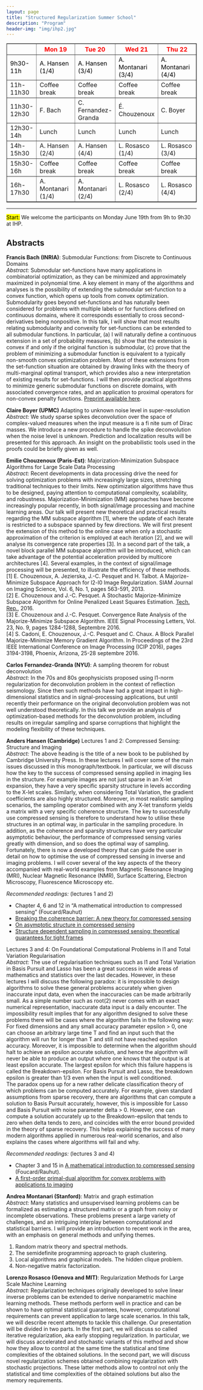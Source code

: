 ```yaml
---
layout: page
title: "Structured Regularization Summer School"
description: "Program"
header-img: "img/ihp2.jpg"
---
```


<table style="align:center" border="1">
  <tr style="color:red">
    <th style="width:14%"></th>
    <th style="width:21%">Mon 19</th>
    <th style="width:21%">Tue 20</th>
    <th style="width:21%">Wed 21</th>
    <th style="width:21%">Thu 22</th>
  </tr>
  <tr style="color:black">
    <td>9h30-11h</td>
    <td>A. Hansen (1/4)</td>
    <td>A. Hansen (3/4)</td>
    <td>A. Montanari (3/4)</td>
    <td>A. Montanari (4/4)</td>
  </tr>
  <tr color="black">
    <td>11h-11h30 </td>
    <td>Coffee break</td>
    <td>Coffee break</td>
    <td>Coffee break</td>
    <td>Coffee break</td>
  </tr>
    <tr color="black">
    <td>11h30-12h30</td>
    <td>F. Bach</td>
    <td>C. Fernandez-Granda</td>
    <td>É. Chouzenoux</td>
    <td>C. Boyer</td>
  </tr>
    <tr color="black">
    <td>12h30-14h</td>
    <td>Lunch</td>
    <td>Lunch</td>
    <td>Lunch</td>
    <td>Lunch</td>
  </tr>
    <tr color="black">
    <td>14h-15h30</td>
    <td>A. Hansen (2/4)</td>
    <td>A. Hansen (4/4)</td>
    <td>L. Rosasco (1/4)</td>
    <td>L. Rosasco (3/4)</td>
  </tr>
    <tr color="black">
    <td>15h30-16h</td>
    <td>Coffee break</td>
    <td>Coffee break</td>
    <td>Coffee break</td>
    <td>Coffee break</td>
  </tr>
    <tr color="black">
    <td>16h-17h30</td>
    <td>A. Montanari (1/4)</td>
    <td>A. Montanari (2/4)</td>
    <td>L. Rosasco (2/4)</td>
    <td>L. Rosasco (4/4)</td>
  </tr>
  </table>


___
<mark>Start:</mark> We welcome the participants on Monday June 19th from 9h to 9h30 at IHP.

Abstracts
-------


**Francis Bach (INRIA)**: Submodular Functions: from Discrete to Continuous Domains <br/>
_Abstract:_ Submodular set-functions have many applications in combinatorial optimization, as they can be minimized and approximately maximized in polynomial time. A key element in many of the algorithms and analyses is the possibility of extending the submodular set-function to a convex function, which opens up tools from convex optimization. Submodularity goes beyond set-functions and has naturally been considered for problems with multiple labels or for functions defined on continuous domains, where it corresponds essentially to cross second-derivatives being nonpositive. In this talk, I will show that most results relating submodularity and convexity for set-functions can be extended to all submodular functions. In particular, (a) I will naturally define a continuous extension in a set of probability measures, (b) show that the extension is convex if and only if the original function is submodular, (c) prove that the problem of minimizing a submodular function is equivalent to a typically non-smooth convex optimization problem. Most of these extensions from the set-function situation are obtained by drawing links with the theory of multi-marginal optimal transport, which provides also a new interpretation of existing results for set-functions. I will then provide practical algorithms to minimize generic submodular functions on discrete domains, with associated convergence rates, and an application to proximal operators for non-convex penalty functions. [Preprint available here](https://hal.archives-ouvertes.fr/hal-01222319v2/document).


**Claire Boyer (UPMC)** Adapting to unknown noise level in super-resolution
<br/>
_Abstract:_  We study sparse spikes deconvolution over the space of complex-valued measures when the input measure is a fi nite sum of Dirac masses. We introduce a new procedure to handle the spike deconvolution when the noise level is unknown. Prediction and localization results will be presented for this approach. An insight on the probabilistic tools used in the proofs could be briefly given as well.

**Emilie Chouzenoux (Paris-Est)**: Majorization-Minimization Subspace Algorithms for Large Scale Data Processing<br/>
_Abstract:_ Recent developments in data processing drive the need for solving optimization problems with increasingly large sizes, stretching traditional techniques to their limits. New optimization algorithms have thus to be designed, paying attention to computational complexity, scalability, and robustness. Majorization-Minimization (MM) approaches have become increasingly popular recently, in both signal/image processing and machine learning areas. Our talk will present new theoretical and practical results regarding the MM subspace algorithm [1], where the update of each iterate is restricted to a subspace spanned by few directions. We will first present the extension of this method to the online case when only a stochastic approximation of the criterion is employed at each iteration [2], and we will analyse its convergence rate properties [3]. In a second part of the talk, a novel block parallel MM subspace algorithm will be introduced, which can take advantage of the potential acceleration provided by multicore architectures [4]. Several examples, in the context of signal/image processing will be presented, to illustrate the efficiency of these methods. <br/>
[1] E. Chouzenoux, A. Jezierska, J.-C. Pesquet and H. Talbot. A Majorize-Minimize Subspace Approach for l2-l0 Image Regularization. SIAM Journal on Imaging Science, Vol. 6, No. 1, pages 563-591, 2013. <br/>
[2] E. Chouzenoux and J.-C. Pesquet. A Stochastic Majorize-Minimize Subspace Algorithm for Online Penalized Least Squares Estimation. [Tech. Rep.](http://arxiv.org/abs/1512.08722), 2016. <br/>
[3] E. Chouzenoux and J.-C. Pesquet. Convergence Rate Analysis of the Majorize-Minimize Subspace Algorithm. IEEE Signal Processing Letters, Vol. 23, No. 9, pages 1284-1288, Septembre 2016. <br/>
[4] S. Cadoni, E. Chouzenoux, J.-C. Pesquet and C. Chaux. A Block Parallel Majorize-Minimize Memory Gradient Algorithm. In Proceedings of the 23rd IEEE International Conference on Image Processing (ICIP 2016), pages 3194-3198, Phoenix, Arizona, 25-28 septembre 2016.

**Carlos Fernandez-Granda (NYU)**: A sampling theorem for robust deconvolution<br/>
_Abstract:_ In the 70s and 80s geophysicists proposed using l1-norm regularization for deconvolution problem in the context of reflection seismology. Since then such methods have had a great impact in high-dimensional statistics and in signal-processing applications, but until recently their performance on the original deconvolution problem was not well understood theoretically. In this talk we provide an analysis of optimization-based methods for the deconvolution problem, including results on irregular sampling and sparse corruptions that highlight the modeling flexibility of these techniques.



**Anders Hansen  (Cambridge)**  Lectures 1 and 2: Compressed Sensing: Structure and Imaging
<br/>
_Abstract:_ The above heading is the title of a new book to be published by Cambridge University Press. In these lectures I will cover some of the main issues discussed in this monograph/textbook. In particular, we will discuss how the key to the success of compressed sensing applied in imaging lies in the structure. For example images are not just sparse in an X-let expansion, they have a very specific sparsity structure in levels according to the X-let scales. Similarly, when considering Total Variation, the gradient coefficients are also highly structured. Moreover, in most realistic sampling scenarios, the sampling operator combined with any X-let transform yields a matrix with a very specific coherence structure. The key to successfully use compressed sensing is therefore to understand how to utilise these structures in an optimal way, in particular in the sampling procedure. In addition, as the coherence and sparsity structures have very particular asymptotic behaviour, the performance of compressed sensing varies greatly with dimension, and so does the optimal way of sampling. Fortunately, there is now a developed theory that can guide the user in detail on how to optimise the use of compressed sensing in inverse and imaging problems. I will cover several of the key aspects of the theory accompanied with real-world examples from Magnetic Resonance Imaging (MRI), Nuclear Magnetic Resonance (NMR), Surface Scattering, Electron Microscopy, Fluorescence Microscopy etc.  

_Recommended readings:_ (lectures 1 and 2)

- Chapter 4, 6 and 12 in “A mathematical introduction to compressed sensing” (Foucard/Rauhut)
- [Breaking the coherence barrier: A new theory for compressed sensing](https://www.cambridge.org/core/journals/forum-of-mathematics-sigma/article/div-classtitlebreaking-the-coherence-barrier-a-new-theory-for-compressed-sensingdiv/455E5F506912B78E9647CD7A7488530B)
- [On asymptotic structure in compressed sensing](https://arxiv.org/pdf/1406.4178.pdf)
- [Structure dependent sampling in compressed sensing: theoretical guarantees for tight frames](http://www.damtp.cam.ac.uk/user/cmhsp2/frames_revised.pdf)

Lectures 3 and 4: On Foundational Computational Problems in l1 and Total Variation Regularisation
<br/>
_Abstract:_  The use of regularisation techniques such as l1 and Total Variation in Basis Pursuit and Lasso has been a great success in wide areas of mathematics and statistics over the last decades. However, in these lectures I will discuss the following paradox: it is impossible to design algorithms to solve these general problems accurately when given inaccurate input data, even when the inaccuracies can be made arbitrarily small. As a simple number such as root(2) never comes with an exact numerical representation, inaccurate data input is a daily encounter. The impossibility result implies that for any algorithm designed to solve these problems there will be cases where the algorithm fails in the following way: For fixed dimensions and any small accuracy parameter epsilon > 0, one can choose an arbitrary large time T and find an input such that the algorithm will run for longer than T and still not have reached epsilon accuracy. Moreover, it is impossible to determine when the algorithm should halt to achieve an epsilon accurate solution, and hence the algorithm will never be able to produce an output where one knows that the output is at least epsilon accurate. The largest epsilon for which this failure happens is called the Breakdown-epsilon. For Basis Pursuit and Lasso, the breakdown epsilon is greater than 1/3 even when the input is well conditioned. <br/>
The paradox opens up for a new rather delicate classification theory of which problems can be computed accurately. For example, given standard assumptions from sparse recovery, there are algorithms that can compute a solution to Basis Pursuit accurately, however, this is impossible for Lasso and Basis Pursuit with noise parameter delta > 0. However, one can compute a solution accurately up to the Breakdown-epsilon that tends to zero when delta tends to zero, and coincides with the error bound provided in the theory of sparse recovery. This helps explaining the success of many modern algorithms applied in numerous real-world scenarios, and also explains the cases where algorithms will fail and why.

_Recommended readings:_ (lectures 3 and 4)
- Chapter 3 and 15 in [A mathematical introduction to compressed sensing](http://www.springer.com/de/book/9780817649470) (Foucard/Rauhut).
- [A first-order primal-dual algorithm for convex problems with applications to imaging](https://hal.archives-ouvertes.fr/hal-00490826/document)


**Andrea Montanari (Stanford)**: Matrix and graph estimation
<br/>
_Abstract:_ Many statistics and unsupervised learning problems can be formalized as
estimating a structured matrix or a graph from noisy or incomplete observations.
These problems present a large variety of challenges, and an intriguing interplay between computational and statistical barriers. I will provide an introduction to recent work  in the area, with an emphasis on general methods and unifying themes.
<br/>
1) Random matrix theory and spectral methods.<br/>
2) The semidefinite programming approach to graph clustering.<br/>
3) Local algorithms and graphical models. The hidden clique problem.<br/>
4) Non-negative matrix factorization.<br/>


**Lorenzo Rosasco (Genova and MIT)**: Regularization Methods for Large Scale Machine Learning
<br/>
_Abstract:_ Regularization techniques originally developed to solve linear  inverse problems can be extended to derive nonparametric machine learning methods.  These methods perform well in practice and can be shown to have optimal  statistical guarantees, however, computational requirements  can prevent application to large scale scenarios. In this talk, we will describe recent attempts  to tackle this challenge. Our presentation will be divided in two parts. In the first part, we will discuss so called iterative regularization, aka early stopping regularization. In particular, we will discuss accelerated and stochastic variants of this method and show how they allow to control at the same time the statistical and time complexities of the obtained solutions. In the second part, we will discuss  novel regularization schemes obtained combining regularization with stochastic projections. These latter methods allow to control not only the statistical and time complexities of the obtained solutions but also the memory requirements.

